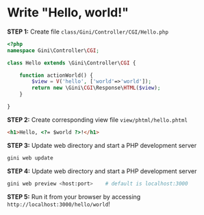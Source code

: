 # Write "Hello, world!"

**STEP 1:** Create file `class/Gini/Controller/CGI/Hello.php`
```php
<?php
namespace Gini\Controller\CGI;

class Hello extends \Gini\Controller\CGI {

    function actionWorld() {
        $view = V('hello', ['world'=>'world']);
        return new \Gini\CGI\Response\HTML($view);
    }

}
```

**STEP 2:** Create corresponding view file `view/phtml/hello.phtml`
```html
<h1>Hello, <?= $world ?>!</h1>
```

**STEP 3:** Update web directory and start a PHP development server
```bash
gini web update
```

**STEP 4:** Update web directory and start a PHP development server
```bash
gini web preview <host:port>    # default is localhost:3000
```
**STEP 5:** Run it from your browser by accessing `http://localhost:3000/hello/world`!
